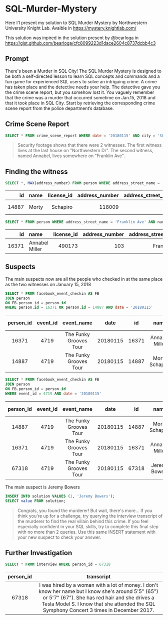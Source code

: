 # SQL-Murder-Mystery

Here I'l present my solution to SQL Murder Mystery by Northwestern University Knight Lab.
Avaible in https://mystery.knightlab.com/

This solution was inpired in the solution present by @bearloga in https://gist.github.com/bearloga/cfc8099223d1dace2604c8737dcbb4c3

## Prompt
There's been a Murder in SQL City! The SQL Murder Mystery is designed to be both a self-directed lesson to learn SQL concepts and commands and a fun game for experienced SQL users to solve an intriguing crime.
A crime has taken place and the detective needs your help. The detective gave you the crime scene report, but you somehow lost it. You vaguely remember that the crime was a ​murder​ that occurred sometime on ​Jan.15, 2018​ and that it took place in ​SQL City​. Start by retrieving the corresponding crime scene report from the police department’s database.

## Crime Scene Report
```sql
SELECT * FROM crime_scene_report WHERE date = '20180115' AND city = 'SQL City' AND type = 'murder'  
```
> Security footage shows that there were 2 witnesses. The first witness lives at the last house on "Northwestern Dr". The second witness, named Annabel, lives somewhere on "Franklin Ave".

## Finding the witness
```sql
SELECT *, MAX(address_number) FROM person WHERE address_street_name = 'Northwestern Dr'
```

|  id | name                                               | license_id | address_number | address_street_name | ssn | MAX(address_number) |
| --: | :------------------------------------------------- | ---------: | -------------: | ------------------: | --: | ------------------: |
| 14887 |	Morty | Schapiro |	118009 |	4919 |	Northwestern Dr |	111564949 |	4919 |

```sql
SELECT * FROM person WHERE address_street_name = 'Franklin Ave' AND name LIKE 'Annabel %'
```

|  id | name                                               | license_id | address_number | address_street_name | ssn |
| --: | :------------------------------------------------- | ---------: | -------------: | ------------------: | --: |
| 16371 |	Annabel Miller |	490173 |	103 |	Franklin Ave |	318771143 |

## Suspects

The main suspects now are all the people who checked in at the same place as the two witnesses on January 15, 2018

```sql
SELECT * FROM facebook_event_checkin AS FB
JOIN person
ON FB.person_id = person.id
WHERE person.id = 16371 OR person.id = 14887 AND date = '20180115'
```

| person_id |	event_id |	event_name |	date	| id |	name |	license_id	| address_number |	address_street_name	ssn |
| :-------: | :------: | :---------: | :----: | :-: | :--: | :----------: | :------------: | :----------------------: |
| 16371 |	4719 |	The Funky Grooves Tour | 20180115 |	16371 |	Annabel Miller |	490173 | 103  |	Franklin Ave    |	318771143
| 14887	| 4719 |	The Funky Grooves Tour | 20180115	| 14887	| Morty Schapiro |	118009 | 4919 | Northwestern Dr	| 111564949

```sql
SELECT * FROM facebook_event_checkin AS FB
JOIN person
ON FB.person_id = person.id
WHERE event_id = 4719 AND date = '20180115'
```

| person_id |	event_id |	event_name |	date	| id |	name |	license_id	| address_number |	address_street_name	ssn |
| :-------: | :------: | :---------: | :----: | :-: | :--: | :----------: | :------------: | :----------------------: |
| 14887	| 4719 | The Funky Grooves Tour | 20180115 | 14887 | Morty Schapiro | 118009 | 4919 | Northwestern Dr | 111564949 |
| 16371 | 4719 | The Funky Grooves Tour | 20180115 | 16371 | Annabel Miller | 490173 | 103 | Franklin Ave | 318771143  |
| 67318 | 4719 | The Funky Grooves Tour | 20180115 | 67318 | Jeremy Bowers | 423327 | 530 | Washington Pl, Apt 3A | 871539279 |


The main suspect is Jeremy Bowers

```sql
INSERT INTO solution VALUES (1, 'Jeremy Bowers');
SELECT value FROM solution;
```

> Congrats, you found the murderer! But wait, there's more... If you think you're up for a challenge, try querying the interview transcript of the murderer to find the real villain behind this crime. If you feel especially confident in your SQL skills, try to complete this final step with no more than 2 queries. Use this same INSERT statement with your new suspect to check your answer.

## Further Investigation

```sql
SELECT * FROM interview WHERE person_id = 67318
```

| person_id	| transcript |
| :-------: | :--------: |
| 67318 | I was hired by a woman with a lot of money. I don't know her name but I know she's around 5'5" (65") or 5'7" (67"). She has red hair and she drives a Tesla Model S. I know that she attended the SQL Symphony Concert 3 times in December 2017. |


